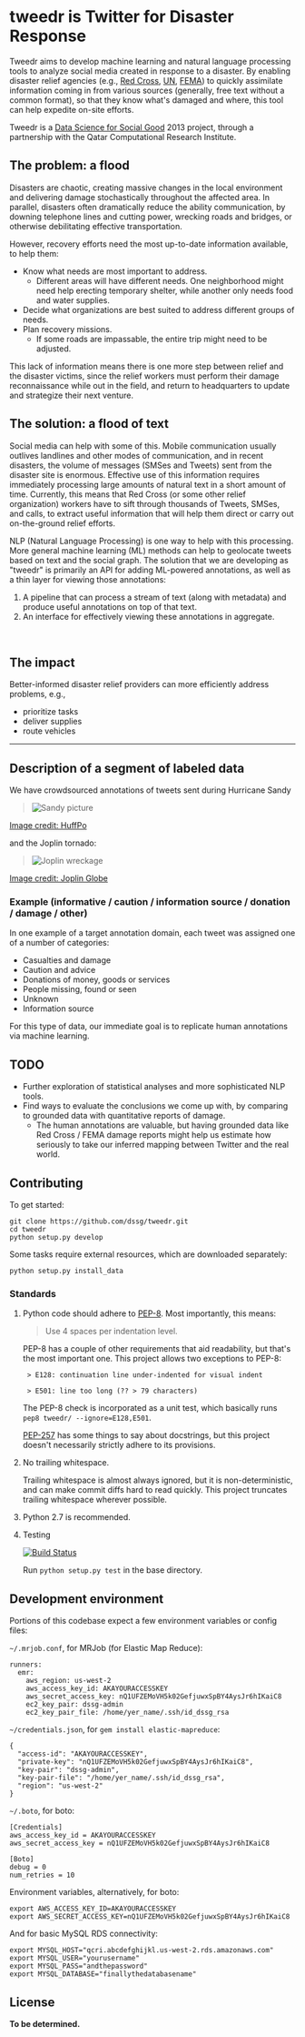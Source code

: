 # tweedr is Twitter for Disaster Response

Tweedr aims to develop machine learning and natural language processing tools to analyze social media created in response to a disaster. By enabling disaster relief agencies (e.g., [Red Cross](http://www.redcross.org/), [UN](http://www.un.org/en/), [FEMA](http://www.fema.gov/)) to quickly assimilate information coming in from various sources (generally, free text without a common format), so that they know what's damaged and where, this tool can help expedite on-site efforts.

Tweedr is a [Data Science for Social Good](http://dssg.io/) 2013 project, through a partnership with the Qatar Computational Research Institute.


## The problem: a flood

Disasters are chaotic, creating massive changes in the local environment and delivering damage stochastically throughout the affected area. In parallel, disasters often dramatically reduce the ability communication, by downing telephone lines and cutting power, wrecking roads and bridges, or otherwise debilitating effective transportation.

However, recovery efforts need the most up-to-date information available, to help them:

* Know what needs are most important to address.
    - Different areas will have different needs. One neighborhood might need help erecting temporary shelter, while another only needs food and water supplies.
* Decide what organizations are best suited to address different groups of needs.
* Plan recovery missions.
    - If some roads are impassable, the entire trip might need to be adjusted.

This lack of information means there is one more step between relief and the disaster victims, since the relief workers must perform their damage reconnaissance while out in the field, and return to headquarters to update and strategize their next venture.


## The solution: a flood of text

Social media can help with some of this. Mobile communication usually outlives landlines and other modes of communication, and in recent disasters, the volume of messages (SMSes and Tweets) sent from the disaster site is enormous. Effective use of this information requires immediately processing large amounts of natural text in a short amount of time. Currently, this means that Red Cross (or some other relief organization) workers have to sift through thousands of Tweets, SMSes, and calls, to extract useful information that will help them direct or carry out on-the-ground relief efforts.

NLP (Natural Language Processing) is one way to help with this processing. More general machine learning (ML) methods can help to geolocate tweets based on text and the social graph. The solution that we are developing as "tweedr" is primarily an API for adding ML-powered annotations, as well as a thin layer for viewing those annotations:

1. A pipeline that can process a stream of text (along with metadata) and produce useful annotations on top of that text.
2. An interface for effectively viewing these annotations in aggregate.

 
## The impact

Better-informed disaster relief providers can more efficiently address problems, e.g.,

* prioritize tasks
* deliver supplies
* route vehicles


---


## Description of a segment of labeled data

We have crowdsourced annotations of tweets sent during Hurricane Sandy

> ![Sandy picture](
http://i.huffpost.com/gadgets/slideshows/260253/slide_260253_1701938_free.jpg)

[Image credit: HuffPo](http://www.huffingtonpost.com/2012/10/30/hurricane-sandy-damage-photos-superstorm-unthinkable-aftermath_n_2044099.html)

and the Joplin tornado:

> ![Joplin wreckage](
http://d6673sr63mbv7.cloudfront.net/archive/x898210679/g00025800000000000071f2f594a33d9f9da0bc39ad9d7d1382bb008d99.jpg)

[Image credit: Joplin Globe](http://www.joplinglobe.com/local/x433426155/Widespread-damage-reported-after-tornado)

### Example (informative / caution / information source / donation / damage / other)

In one example of a target annotation domain, each tweet was assigned one of a number of categories:

* Casualties and damage
* Caution and advice
* Donations of money, goods or services
* People missing, found or seen
* Unknown
* Information source

For this type of data, our immediate goal is to replicate human annotations via machine learning.



## TODO

* Further exploration of statistical analyses and more sophisticated NLP tools.
* Find ways to evaluate the conclusions we come up with, by comparing to grounded data with quantitative reports of damage.
    - The human annotations are valuable, but having grounded data like Red Cross / FEMA damage reports might help us estimate how seriously to take our inferred mapping between Twitter and the real world.


## Contributing

To get started:

    git clone https://github.com/dssg/tweedr.git
    cd tweedr
    python setup.py develop

Some tasks require external resources, which are downloaded separately:

    python setup.py install_data

### Standards

1. Python code should adhere to [PEP-8](http://www.python.org/dev/peps/pep-0008/). Most importantly, this means:

    > Use 4 spaces per indentation level.

    PEP-8 has a couple of other requirements that aid readability, but that's the most important one.
    This project allows two exceptions to PEP-8:

        > E128: continuation line under-indented for visual indent

        > E501: line too long (?? > 79 characters)

    The PEP-8 check is incorporated as a unit test, which basically runs `pep8 tweedr/ --ignore=E128,E501`.

    [PEP-257](http://www.python.org/dev/peps/pep-0257/) has some things to say about docstrings, but this project doesn't necessarily strictly adhere to its provisions.

2. No trailing whitespace.

    Trailing whitespace is almost always ignored, but it is non-deterministic, and can make commit diffs hard to read quickly. This project truncates trailing whitespace wherever possible.

3. Python 2.7 is recommended.

4. Testing

    [![Build Status](https://travis-ci.org/dssg/tweedr.png?branch=master)](https://travis-ci.org/dssg/tweedr)

    Run `python setup.py test` in the base directory.

## Development environment

Portions of this codebase expect a few environment variables or config files:

`~/.mrjob.conf`, for MRJob (for Elastic Map Reduce):

    runners:
      emr:
        aws_region: us-west-2
        aws_access_key_id: AKAYOURACCESSKEY
        aws_secret_access_key: nQ1UFZEMoVH5k02GefjuwxSpBY4AysJr6hIKaiC8
        ec2_key_pair: dssg-admin
        ec2_key_pair_file: /home/yer_name/.ssh/id_dssg_rsa

`~/credentials.json`, for `gem install elastic-mapreduce`:

    {
      "access-id": "AKAYOURACCESSKEY",
      "private-key": "nQ1UFZEMoVH5k02GefjuwxSpBY4AysJr6hIKaiC8",
      "key-pair": "dssg-admin",
      "key-pair-file": "/home/yer_name/.ssh/id_dssg_rsa",
      "region": "us-west-2"
    }

`~/.boto`, for boto:

    [Credentials]
    aws_access_key_id = AKAYOURACCESSKEY
    aws_secret_access_key = nQ1UFZEMoVH5k02GefjuwxSpBY4AysJr6hIKaiC8

    [Boto]
    debug = 0
    num_retries = 10

Environment variables, alternatively, for boto:

    export AWS_ACCESS_KEY_ID=AKAYOURACCESSKEY
    export AWS_SECRET_ACCESS_KEY=nQ1UFZEMoVH5k02GefjuwxSpBY4AysJr6hIKaiC8

And for basic MySQL RDS connectivity:

    export MYSQL_HOST="qcri.abcdefghijkl.us-west-2.rds.amazonaws.com"
    export MYSQL_USER="yourusername"
    export MYSQL_PASS="andthepassword"
    export MYSQL_DATABASE="finallythedatabasename"


## License

**To be determined.**
